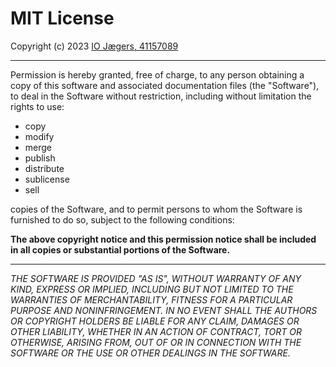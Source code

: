 # MIT License
Copyright (c) 2023 
[IO Jægers, 41157089](https://datacvr.virk.dk/enhed/virksomhed/41157089)

 ---- ----
Permission is hereby granted, free of charge, 
to any person obtaining a copy of this software and associated documentation 
files (the "Software"), to deal in the Software without restriction, 
including without limitation the rights to use:
* copy
* modify 
* merge
* publish
* distribute
* sublicense
* sell

copies of the Software, and to permit persons to whom the Software is
furnished to do so, subject to the following conditions:

__The above copyright notice and this permission 
notice shall be included in all copies 
or substantial portions of the Software.__

 ---- ----
_THE SOFTWARE IS PROVIDED "AS IS", WITHOUT WARRANTY OF ANY KIND, EXPRESS OR
IMPLIED, INCLUDING BUT NOT LIMITED TO THE WARRANTIES OF MERCHANTABILITY,
FITNESS FOR A PARTICULAR PURPOSE AND NONINFRINGEMENT. IN NO EVENT SHALL THE
AUTHORS OR COPYRIGHT HOLDERS BE LIABLE FOR ANY CLAIM, DAMAGES OR OTHER
LIABILITY, WHETHER IN AN ACTION OF CONTRACT, TORT OR OTHERWISE, ARISING FROM,
OUT OF OR IN CONNECTION WITH THE SOFTWARE OR THE USE OR OTHER DEALINGS IN THE
SOFTWARE._
